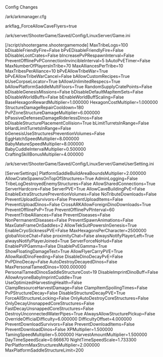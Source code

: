 

Config Changes

/ark/arkmanager.cfg

arkflag_ForceAllowCaveFlyers=true



/ark/server/ShooterGame/Saved/Config/LinuxServer/Game.ini

[/script/shootergame.shootergamemode]
MaxTribeLogs=100
bDisableFriendlyFire=False
bPvEDisableFriendlyFire=False
bDisableLootCrates=False
bIncreasePvPRespawnInterval=False
PreventOfflinePvPConnectionInvincibleInterval=5
bAutoPvETimer=False
MaxNumberOfPlayersInTribe=70
MaxAlliancesPerTribe=10
MaxTribesPerAlliance=10
bPvEAllowTribeWar=True
bPvEAllowTribeWarCancel=False
bAllowCustomRecipes=True
bUseCorpseLocator=True
bAllowUnlimitedRespecs=True
bAllowPlatformSaddleMultiFloors=True
RandomSupplyCratePoints=False
bDisableGenesisMissions=False
bDisableDefaultMapItemSets=False
bDisableWorldBuffs=False
bEnableWorldBuffScaling=False
BaseHexagonRewardMultiplier=1.000000
HexagonCostMultiplier=1.000000
StructureDamageRepairCooldown=180
PvPZoneStructureDamageMultiplier=6.000000
bPassiveDefensesDamageRiderlessDinos=False
bDisableStructurePlacementCollision=True
bLimitTurretsInRange=False
bHardLimitTurretsInRange=False
bGenesisUseStructuresPreventionVolumes=False
EggHatchSpeedMultiplier=8.000000
BabyMatureSpeedMultiplier=8.000000
BabyCuddleIntervalMultiplier=0.500000
CraftingSkillBonusMultiplier=4.000000


/ark/server/ShooterGame/Saved/Config/LinuxServer/GameUserSetting.ini

[ServerSettings]
PlatformSaddleBuildAreaBoundsMultiplier=2.000000
AllowCrateSpawnsOnTopOfStructures=True
AdminLogging=False
TribeLogDestroyedEnemyStructures=False
AllowSharedConnections=True
ServerHardcore=False
ServerPVE=True
AllowCaveBuildingPvE=False
EnableExtraStructurePreventionVolumes=False
NoTributeDownloads=False
PreventUploadSurvivors=False
PreventUploadItems=False
PreventUploadDinos=False
CrossARKAllowForeignDinoDownloads=True
PreventOfflinePvP=True
PreventOfflinePvPInterval=60
PreventTribeAlliances=False
PreventDiseases=False
NonPermanentDiseases=False
PreventSpawnAnimations=False
MaxGateFrameOnSaddles=2
AllowTekSuitPowersInGenesis=True
EnableCryoSicknessPVE=False
MaxHexagonsPerCharacter=2500000
globalVoiceChat=False
proximityChat=False
alwaysNotifyPlayerLeft=True
alwaysNotifyPlayerJoined=True
ServerForceNoHud=False
EnablePVPGamma=False
DisablePvEGamma=True
ShowFloatingDamageText=True
AllowFlyerCarryPVE=True
AllowRaidDinoFeeding=False
DisableDinoDecayPvE=False
PvPDinoDecay=False
AutoDestroyDecayedDinos=False
MaxPersonalTamedDinos=1000.000000
PersonalTamedDinosSaddleStructureCost=19
DisableImprintDinoBuff=False
AllowAnyoneBabyImprintCuddle=True
UseOptimizedHarvestingHealth=False
ClampResourceHarvestDamage=False
ClampItemSpoilingTimes=False
PvPStructureDecay=False
DisableStructureDecayPVE=True
ForceAllStructureLocking=False
OnlyAutoDestroyCoreStructures=False
OnlyDecayUnsnappedCoreStructures=False
FastDecayUnsnappedCoreStructures=False
DestroyUnconnectedWaterPipes=True
AlwaysAllowStructurePickup=False
OverrideOfficialDifficulty=6.000000
DifficultyOffset=4.000000
PreventDownloadSurvivors=False
PreventDownloadItems=False
PreventDownloadDinos=False
XPMultiplier=1.500000
TamingSpeedMultiplier=5.000000
HarvestAmountMultiplier=1.500000
DayTimeSpeedScale=0.666670
NightTimeSpeedScale=1.733300
PerPlatformMaxStructuresMultiplier=2.000000
MaxPlatformSaddleStructureLimit=200


